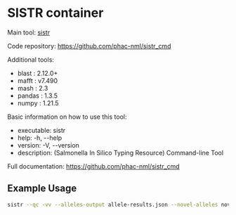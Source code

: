 # SISTR container

Main tool: [sistr](https://github.com/phac-nml/sistr_cmd)
  
Code repository: https://github.com/phac-nml/sistr_cmd

Additional tools:
- blast : 2.12.0+ 
- mafft : v7.490
- mash : 2.3
- pandas : 1.3.5
- numpy : 1.21.5

Basic information on how to use this tool:
- executable: sistr
- help: -h, --help
- version: -V, --version
- description: (Salmonella In Silico Typing Resource) Command-line Tool

Full documentation: https://github.com/phac-nml/sistr_cmd

## Example Usage

```bash
sistr --qc -vv --alleles-output allele-results.json --novel-alleles novel-alleles.fasta --cgmlst-profiles cgmlst-profiles.csv -f tab -o sistr-output.tab genome.fasta
```


